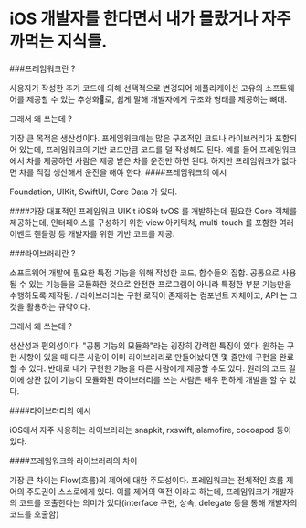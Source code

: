# iOS 개발자를 한다면서 내가 몰랐거나 자주 까먹는 지식들.

###프레임워크란 ? 

사용자가 작성한 추가 코드에 의해 선택적으로 변경되어 애플리케이션 고유의 소프트웨어를 제공할 수 있는 추상화로, 쉽게 말해 개발자에게 구조와 형태를 제공하는 뼈대.

그래서 왜 쓰는데 ? 

가장 큰 목적은 생산성이다. 프레임워크에는 많은 구조적인 코드나 라이브러리가 포함되어 있는데, 프레임워크의 기반 코드만큼 코드를 덜 작성해도 된다. 예를 들어 프레임워크에서 차를 제공하면 사람은 제공 받은 차를 운전만 하면 된다. 하지만 프레임워크가 없다면 차를 직접 생산해서 운전을 해야 한다.
####프레임워크의 예시

Foundation, UIKit, SwiftUI, Core Data 가 있다.


####가장 대표적인 프레임워크 UIKit
iOS와 tvOS 를 개발하는데 필요한 Core 객체를 제공하는데, 인터페이스를 구성하기 위한 view 아키텍처, multi-touch 를 포함한 여러 이벤트 핸들링 등 개발자를 위한 기반 코드를 제공. 

###라이브러리란 ?

소프트웨어 개발에 필요한 특정 기능을 위해 작성한 코드, 함수들의 집합. 공통으로 사용될 수 있는 기능들을 모듈화한 것으로 완전한 프로그램이 아니라 특정한 부분 기능만을 수행하도록 제작됨. / 라이브러리는 구현 로직이 존재하는 컴포넌트 자체이고, API 는 그것을 활용하는 규약이다.

그래서 왜 쓰는데 ?

생산성과 편의성이다. "공통 기능의 모듈화"라는 굉장히 강력한 특징이 있다. 원하는 구현 사항이 있을 때 다른 사람이 이미 라이브러리로 만들어놨다면 몇 줄만에 구현을 완료할 수 있다. 반대로 내가 구현한 기능을 다른 사람에게 제공할 수도 있다. 원래의 코드 길이에 상관 없이 기능이 모듈화된 라이브러리를 쓰는 사람은 매우 편하게 개발을 할 수 있다.

####라이브러리의 예시

iOS에서 자주 사용하는 라이브러리는 snapkit, rxswift, alamofire, cocoapod 등이 있다.

####프레임워크와 라이브러리의 차이

가장 큰 차이는 Flow(흐름)의 제어에 대한 주도성이다. 프레임워크는 전체적인 흐름 제어의 주도권이 스스로에게 있다. 이를 제어의 역전 이라고 하는데, 프레임워크가 개발자의 코드를 호출한다는 의미가 있다(interface 구현, 상속, delegate 등을 통해 개발자의 코드를 호출함)

